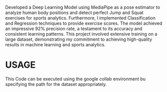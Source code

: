Developed a Deep Learning Model using MediaPipe as a pose estimator to analyze human body positions and detect perfect Jump and Squat exercises for sports analytics. Furthermore, I implemented Classification and Regression techniques to provide exercise scores. The model achieved an impressive 92% precision rate, a testament to its accuracy and consistent learning patterns. This project involved extensive training on a large dataset, demonstrating my commitment to achieving high-quality results in machine learning and sports analytics.

# USAGE
This Code can be executed using the google collab environment bu specifying the path for the dataset appropriately.

